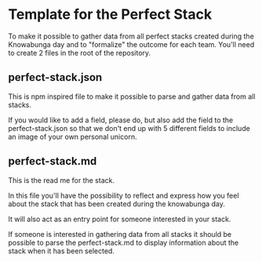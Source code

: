 # Template for the Perfect Stack

To make it possible to gather data from all perfect stacks created during the Knowabunga day and to "formalize" the outcome for each team. You'll need to create 2 files in the root of the repository.

## perfect-stack.json
This is npm inspired file to make it possible to parse and gather data from all stacks.

If you would like to add a field, please do, but also add the field to the perfect-stack.json so that we don't end up with 5 different fields to include an image of your own personal unicorn.

## perfect-stack.md
This is the read me for the stack.

In this file you'll have the possibility to reflect and express how you feel about the stack that has been created during the knowabunga day.

It will also act as an entry point for someone interested in your stack.

If someone is interested in gathering data from all stacks it should be possible to parse the perfect-stack.md to display information about the stack when it has been selected.